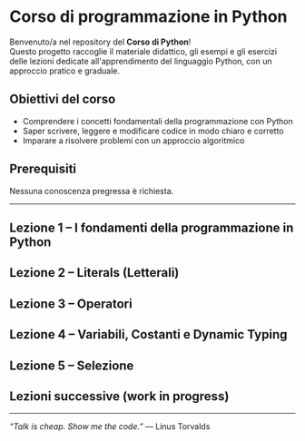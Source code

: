 # Corso di programmazione in Python
Benvenuto/a nel repository del **Corso di Python**!  
Questo progetto raccoglie il materiale didattico, gli esempi e gli esercizi delle lezioni dedicate all'apprendimento del linguaggio Python, con un approccio pratico e graduale.

## Obiettivi del corso
- Comprendere i concetti fondamentali della programmazione con Python  
- Saper scrivere, leggere e modificare codice in modo chiaro e corretto  
- Imparare a risolvere problemi con un approccio algoritmico  

## Prerequisiti
Nessuna conoscenza pregressa è richiesta.

---

## Lezione 1 – I fondamenti della programmazione in Python
## Lezione 2 – Literals (Letterali)
## Lezione 3 – Operatori
## Lezione 4 – Variabili, Costanti e Dynamic Typing
## Lezione 5 – Selezione
## Lezioni successive (work in progress)

---
_“Talk is cheap. Show me the code.”_ — Linus Torvalds

